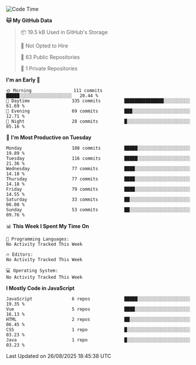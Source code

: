 <!--START_SECTION:waka-->
![Code Time](http://img.shields.io/badge/Code%20Time-1%2C484%20hrs%2047%20mins-blue)

**🐱 My GitHub Data** 

> 📦 19.5 kB Used in GitHub's Storage 
 > 
> 🚫 Not Opted to Hire
 > 
> 📜 63 Public Repositories 
 > 
> 🔑 1 Private Repositories 
 > 
**I'm an Early 🐤** 

```text
🌞 Morning                111 commits         █████░░░░░░░░░░░░░░░░░░░░   20.44 % 
🌆 Daytime                335 commits         ███████████████░░░░░░░░░░   61.69 % 
🌃 Evening                69 commits          ███░░░░░░░░░░░░░░░░░░░░░░   12.71 % 
🌙 Night                  28 commits          █░░░░░░░░░░░░░░░░░░░░░░░░   05.16 % 
```
📅 **I'm Most Productive on Tuesday** 

```text
Monday                   108 commits         █████░░░░░░░░░░░░░░░░░░░░   19.89 % 
Tuesday                  116 commits         █████░░░░░░░░░░░░░░░░░░░░   21.36 % 
Wednesday                77 commits          ████░░░░░░░░░░░░░░░░░░░░░   14.18 % 
Thursday                 77 commits          ████░░░░░░░░░░░░░░░░░░░░░   14.18 % 
Friday                   79 commits          ████░░░░░░░░░░░░░░░░░░░░░   14.55 % 
Saturday                 33 commits          ██░░░░░░░░░░░░░░░░░░░░░░░   06.08 % 
Sunday                   53 commits          ██░░░░░░░░░░░░░░░░░░░░░░░   09.76 % 
```


📊 **This Week I Spent My Time On** 

```text
💬 Programming Languages: 
No Activity Tracked This Week

🔥 Editors: 
No Activity Tracked This Week

💻 Operating System: 
No Activity Tracked This Week
```

**I Mostly Code in JavaScript** 

```text
JavaScript               6 repos             █████░░░░░░░░░░░░░░░░░░░░   19.35 % 
Vue                      5 repos             ████░░░░░░░░░░░░░░░░░░░░░   16.13 % 
HTML                     2 repos             ██░░░░░░░░░░░░░░░░░░░░░░░   06.45 % 
CSS                      1 repo              █░░░░░░░░░░░░░░░░░░░░░░░░   03.23 % 
Java                     1 repo              █░░░░░░░░░░░░░░░░░░░░░░░░   03.23 % 
```




 Last Updated on 26/08/2025 18:45:38 UTC
<!--END_SECTION:waka-->
